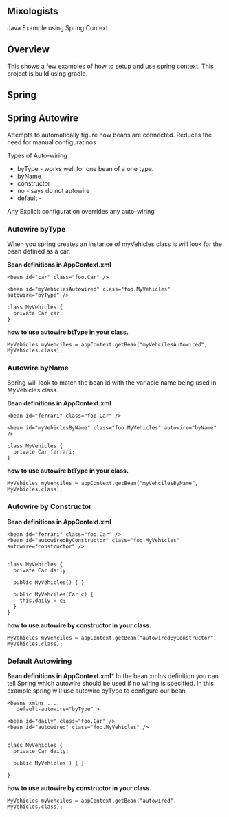 ## Mixologists
Java Example using Spring Context


## Overview
This shows a few examples of how to setup and use spring context.  This project is build using gradle.

## Spring 

## Spring Autowire
Attempts to automatically figure how beans are connected.  Reduces the need for manual configuratinos

Types of Auto-wiring
* byType - works well for one bean of a one type.
* byName 
* constructor
* no  - says do not autowire 
* default - 

Any Explicit configuration overrides any auto-wiring


### Autowire byType 
When you spring creates an instance of myVehicles class is will look for the bean defined as a car.

**Bean definitions in AppContext.xml**
```
<bean id="car" class="foo.Car" />

<bean id="myVehiclesAutowired" class="foo.MyVehicles" autowire="byType" />

class MyVehicles {
  private Car car;
}
```

**how to use autowire btType in your class.**
```
MyVehicles myVehciles = appContext.getBean("myVehcilesAutowired", MyVehicles.class);
```


### Autowire byName
Spring will look to match the bean id with the variable name being used in MyVehicles class.

**Bean definitions in AppContext.xml**
```
<bean id="ferrari" class="foo.Car" />

<bean id="myVehiclesByName" class="foo.MyVehicles" autowire="byName" />

class MyVehicles {
  private Car ferrari;
}
```

**how to use autowire btType in your class.**
```
MyVehicles myVehciles = appContext.getBean("myVehcilesByName", MyVehicles.class);
```
 
 
### Autowire by Constructor

**Bean definitions in AppContext.xml**
```
<bean id="ferrari" class="foo.Car" />
<bean id="autowiredByConstructor" class="foo.MyVehicles" autowire="constructor" />


class MyVehicles {
  private Car daily;
  
  public MyVehicles() { }
  
  public MyVehciles(Car c) {
    this.daily = c;
  }
}
```

**how to use autowire by constructor in your class.**
```
MyVehicles myVehciles = appContext.getBean("autowiredByConstructor", MyVehicles.class);
``` 


### Default Autowiring 

**Bean definitions in AppContext.xml***
In the bean xmlns definition you can tell Spring which autowire should be used if no wiring is 
specified. In this example spring will use autowire byType to configure our bean 

```
<beans xmlns ....
   default-autowire="byType" >

<bean id="daily" class="foo.Car" />
<bean id="autowired" class="foo.MyVehicles" />


class MyVehicles {
  private Car daily;
  
  public MyVehicles() { }
  
}
```

**how to use autowire by constructor in your class.**
```
MyVehicles myVehciles = appContext.getBean("autowired", MyVehicles.class);
``` 